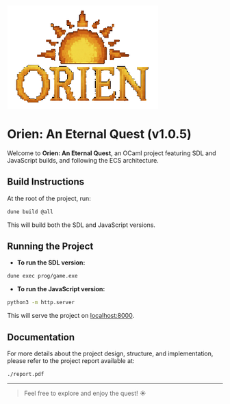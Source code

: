 ![Orien logo](resources/images/logo.png)
# Orien: An Eternal Quest (v1.0.5)

Welcome to **Orien: An Eternal Quest**, an OCaml project featuring SDL and JavaScript builds, and following the ECS architecture.

## Build Instructions

At the root of the project, run:

```bash
dune build @all
```
This will build both the SDL and JavaScript versions.

## Running the Project

- **To run the SDL version:**

```bash
dune exec prog/game.exe
```

- **To run the JavaScript version:**

```bash
python3 -m http.server
```
This will serve the project on [localhost:8000](http://localhost:8000).

## Documentation

For more details about the project design, structure, and implementation, please refer to the project report available at:

```text
./report.pdf
```

---

> Feel free to explore and enjoy the quest! ☀️
